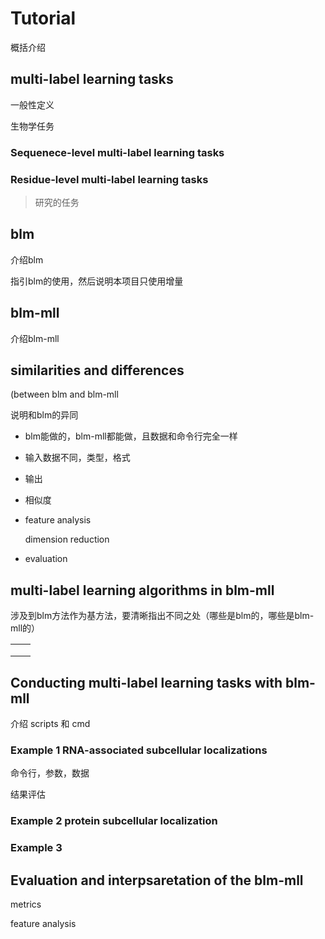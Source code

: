 # Tutorial

概括介绍



## multi-label learning tasks

一般性定义

生物学任务

### Sequenece-level multi-label learning tasks

### Residue-level multi-label learning tasks

> 研究的任务



## blm

介绍blm

指引blm的使用，然后说明本项目只使用增量



## blm-mll

介绍blm-mll



## similarities and differences

(between blm and blm-mll

说明和blm的异同

- blm能做的，blm-mll都能做，且数据和命令行完全一样

- 输入数据不同，类型，格式

- 输出

- 相似度

- feature analysis

  dimension reduction

- evaluation





## multi-label learning algorithms in blm-mll

涉及到blm方法作为基方法，要清晰指出不同之处（哪些是blm的，哪些是blm-mll的）

|      |      |
| ---- | ---- |
|      |      |
|      |      |
|      |      |



## Conducting multi-label learning tasks with blm-mll

介绍 scripts 和 cmd

### Example 1 RNA-associated subcellular localizations

命令行，参数，数据

结果评估



### Example 2 protein subcellular localization





### Example 3 



## Evaluation and interpsaretation of the blm-mll

metrics

feature analysis



### 







